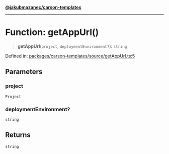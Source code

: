 [**@jakubmazanec/carson-templates**](../README.md)

---

# Function: getAppUrl()

> **getAppUrl**(`project`, `deploymentEnvironment?`): `string`

Defined in:
[packages/carson-templates/source/getAppUrl.ts:5](https://github.com/jakubmazanec/tools/blob/dccfe8e5cee218e88ff4db59e4bf460975897c58/packages/carson-templates/source/getAppUrl.ts#L5)

## Parameters

### project

`Project`

### deploymentEnvironment?

`string`

## Returns

`string`

